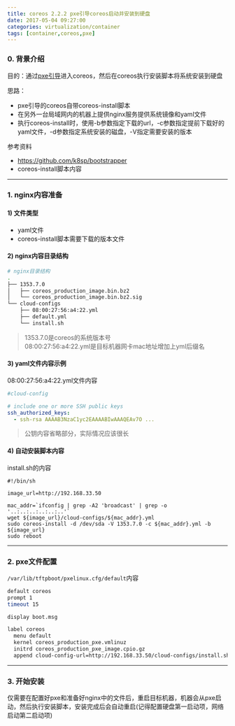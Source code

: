 ```yaml
---
title: coreos 2.2.2 pxe引导coreos启动并安装到硬盘
date: 2017-05-04 09:27:00
categories: virtualization/container
tags: [container,coreos,pxe]
---
```


### 0. 背景介绍
目的：通过[pxe引导](/virtualization/container/coreos_2.2.1_boot_via_pxe_ignition.html)进入coreos，然后在coreos执行安装脚本将系统安装到硬盘

思路：
- pxe引导的coreos自带coreos-install脚本
- 在另外一台局域网内的机器上提供nginx服务提供系统镜像和yaml文件
- 执行coreos-install时，使用-b参数指定下载的url，-c参数指定提前下载好的yaml文件，-d参数指定系统安装的磁盘，-V指定需要安装的版本

参考资料
- https://github.com/k8sp/bootstrapper
- coreos-install脚本内容

---

### 1. nginx内容准备
#### 1) 文件类型
- yaml文件
- coreos-install脚本需要下载的版本文件

#### 2) nginx内容目录结构
``` bash
# nginx目录结构
.
├── 1353.7.0
│   ├── coreos_production_image.bin.bz2
│   └── coreos_production_image.bin.bz2.sig
└── cloud-configs
    ├── 08:00:27:56:a4:22.yml
    ├── default.yml
    └── install.sh
```
> 1353.7.0是coreos的系统版本号  
08:00:27:56:a4:22.yml是目标机器网卡mac地址增加上yml后缀名

#### 3) yaml文件内容示例
08:00:27:56:a4:22.yml文件内容
``` yaml
#cloud-config

# include one or more SSH public keys
ssh_authorized_keys:
  - ssh-rsa AAAAB3NzaC1yc2EAAAABIwAAAQEAv7O ...
```
> 公钥内容省略部分，实际情况应该很长

#### 4) 自动安装脚本内容
install.sh的内容
```
#!/bin/sh

image_url=http://192.168.33.50

mac_addr=`ifconfig | grep -A2 'broadcast' | grep -o '..:..:..:..:..:..'`
wget ${image_url}/cloud-configs/${mac_addr}.yml
sudo coreos-install -d /dev/sda -V 1353.7.0 -c ${mac_addr}.yml -b ${image_url}
sudo reboot
```

---

### 2. pxe文件配置
`/var/lib/tftpboot/pxelinux.cfg/default`内容
``` bash
default coreos
prompt 1
timeout 15

display boot.msg

label coreos
  menu default
  kernel coreos_production_pxe.vmlinuz
  initrd coreos_production_pxe_image.cpio.gz
  append cloud-config-url=http://192.168.33.50/cloud-configs/install.sh
```

---

### 3. 开始安装
仅需要在配置好pxe和准备好nginx中的文件后，重启目标机器，机器会从pxe启动，然后执行安装脚本，安装完成后会自动重启(记得配置硬盘第一启动项，网络启动第二启动项)
